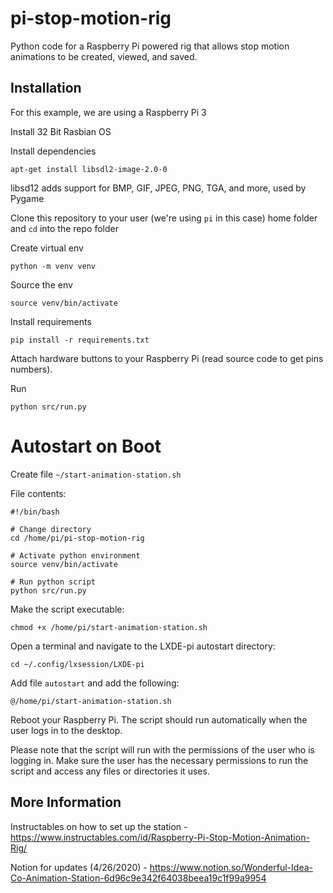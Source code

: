 # pi-stop-motion-rig

Python code for a Raspberry Pi powered rig that allows stop motion animations to be created, viewed, and saved.



## Installation

For this example, we are using a Raspberry Pi 3

Install 32 Bit Rasbian OS

Install dependencies

`apt-get install libsdl2-image-2.0-0`

libsd12 adds support for BMP, GIF, JPEG, PNG, TGA, and more, used by Pygame

Clone this repository to your user (we're using `pi` in this case) home folder and `cd` into the repo folder

Create virtual env 

`python -m venv venv`

Source the env

`source venv/bin/activate`

Install requirements

`pip install -r requirements.txt`

Attach hardware buttons to your Raspberry Pi (read source code to get pins numbers).

Run 

`python src/run.py` 





# Autostart on Boot

Create file `~/start-animation-station.sh`

File contents: 

```
#!/bin/bash

# Change directory
cd /home/pi/pi-stop-motion-rig

# Activate python environment
source venv/bin/activate

# Run python script
python src/run.py
```


Make the script executable:

```
chmod +x /home/pi/start-animation-station.sh
```


Open a terminal and navigate to the LXDE-pi autostart directory:

```
cd ~/.config/lxsession/LXDE-pi
```


Add file `autostart` and add the following:

```
@/home/pi/start-animation-station.sh
```


Reboot your Raspberry Pi. The script should run automatically when the user logs in to the desktop.

Please note that the script will run with the permissions of the user who is logging in. Make sure the user has the necessary permissions to run the script and access any files or directories it uses.


## More Information 

Instructables on how to set up the station - https://www.instructables.com/id/Raspberry-Pi-Stop-Motion-Animation-Rig/

Notion for updates (4/26/2020) - https://www.notion.so/Wonderful-Idea-Co-Animation-Station-6d96c9e342f64038beea19c1f99a9954
